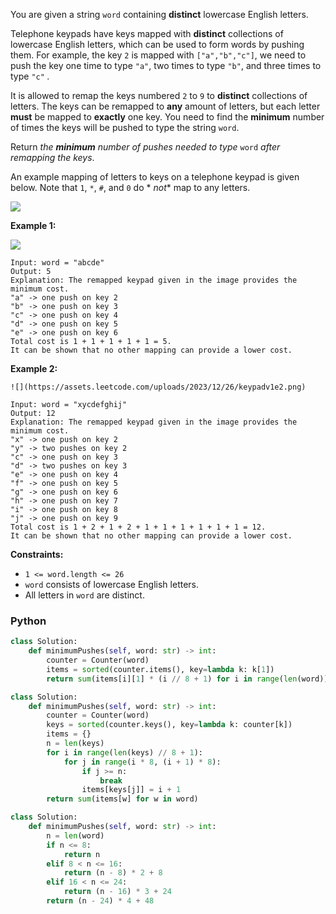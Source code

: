 You are given a string  `word`  containing  **distinct**  lowercase English letters.

Telephone keypads have keys mapped with  **distinct**  collections of lowercase English letters, which can be used to
form words by pushing them. For example, the key  `2`  is mapped with  `["a","b","c"]`, we need to push the key one time
to type  `"a"`, two times to type  `"b"`, and three times to type  `"c"`  _._

It is allowed to remap the keys numbered  `2`  to  `9`  to  **distinct**  collections of letters. The keys can be
remapped to  **any**  amount of letters, but each letter  **must**  be mapped to  **exactly**  one key. You need to find
the  **minimum**  number of times the keys will be pushed to type the string  `word`.

Return  _the  **minimum**  number of pushes needed to type_ `word`  _after remapping the keys_.

An example mapping of letters to keys on a telephone keypad is given below. Note that  `1`,  `*`,  `#`, and  `0`  do  *
*not**  map to any letters.

![](https://assets.leetcode.com/uploads/2023/12/26/keypaddesc.png)

**Example 1:**

![](https://assets.leetcode.com/uploads/2023/12/26/keypadv1e1.png)

```
Input: word = "abcde"
Output: 5
Explanation: The remapped keypad given in the image provides the minimum cost.
"a" -> one push on key 2
"b" -> one push on key 3
"c" -> one push on key 4
"d" -> one push on key 5
"e" -> one push on key 6
Total cost is 1 + 1 + 1 + 1 + 1 = 5.
It can be shown that no other mapping can provide a lower cost.
```

**Example 2:**

```
![](https://assets.leetcode.com/uploads/2023/12/26/keypadv1e2.png)

Input: word = "xycdefghij"
Output: 12
Explanation: The remapped keypad given in the image provides the minimum cost.
"x" -> one push on key 2
"y" -> two pushes on key 2
"c" -> one push on key 3
"d" -> two pushes on key 3
"e" -> one push on key 4
"f" -> one push on key 5
"g" -> one push on key 6
"h" -> one push on key 7
"i" -> one push on key 8
"j" -> one push on key 9
Total cost is 1 + 2 + 1 + 2 + 1 + 1 + 1 + 1 + 1 + 1 = 12.
It can be shown that no other mapping can provide a lower cost.
```

**Constraints:**

- `1 <= word.length <= 26`
- `word`  consists of lowercase English letters.
- All letters in  `word`  are distinct.

### Python

```python
class Solution:
    def minimumPushes(self, word: str) -> int:
        counter = Counter(word)
        items = sorted(counter.items(), key=lambda k: k[1])
        return sum(items[i][1] * (i // 8 + 1) for i in range(len(word)))
```

```python
class Solution:
    def minimumPushes(self, word: str) -> int:
        counter = Counter(word)
        keys = sorted(counter.keys(), key=lambda k: counter[k])
        items = {}
        n = len(keys)
        for i in range(len(keys) // 8 + 1):
            for j in range(i * 8, (i + 1) * 8):
                if j >= n:
                    break
                items[keys[j]] = i + 1
        return sum(items[w] for w in word)
```

```python
class Solution:
    def minimumPushes(self, word: str) -> int:
        n = len(word)
        if n <= 8:
            return n
        elif 8 < n <= 16:
            return (n - 8) * 2 + 8
        elif 16 < n <= 24:
            return (n - 16) * 3 + 24
        return (n - 24) * 4 + 48
```